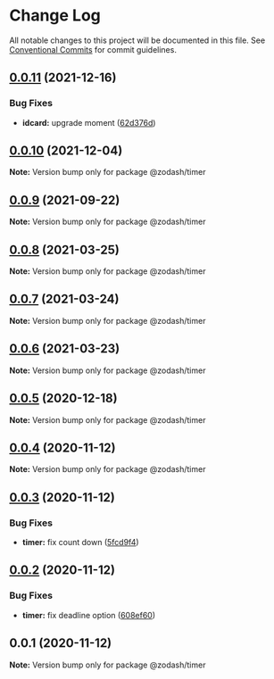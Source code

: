 # Change Log

All notable changes to this project will be documented in this file.
See [Conventional Commits](https://conventionalcommits.org) for commit guidelines.

## [0.0.11](https://github.com/zcorky/zodash/compare/@zodash/timer@0.0.10...@zodash/timer@0.0.11) (2021-12-16)


### Bug Fixes

* **idcard:** upgrade moment ([62d376d](https://github.com/zcorky/zodash/commit/62d376d76c4e2d6ebca4ade0b6f4317478466eec))





## [0.0.10](https://github.com/zcorky/zodash/compare/@zodash/timer@0.0.9...@zodash/timer@0.0.10) (2021-12-04)

**Note:** Version bump only for package @zodash/timer





## [0.0.9](https://github.com/zcorky/zodash/compare/@zodash/timer@0.0.8...@zodash/timer@0.0.9) (2021-09-22)

**Note:** Version bump only for package @zodash/timer





## [0.0.8](https://github.com/zcorky/zodash/compare/@zodash/timer@0.0.7...@zodash/timer@0.0.8) (2021-03-25)

**Note:** Version bump only for package @zodash/timer





## [0.0.7](https://github.com/zcorky/zodash/compare/@zodash/timer@0.0.6...@zodash/timer@0.0.7) (2021-03-24)

**Note:** Version bump only for package @zodash/timer





## [0.0.6](https://github.com/zcorky/zodash/compare/@zodash/timer@0.0.5...@zodash/timer@0.0.6) (2021-03-23)

**Note:** Version bump only for package @zodash/timer





## [0.0.5](https://github.com/zcorky/zodash/compare/@zodash/timer@0.0.4...@zodash/timer@0.0.5) (2020-12-18)

**Note:** Version bump only for package @zodash/timer





## [0.0.4](https://github.com/zcorky/zodash/compare/@zodash/timer@0.0.3...@zodash/timer@0.0.4) (2020-11-12)

**Note:** Version bump only for package @zodash/timer





## [0.0.3](https://github.com/zcorky/zodash/compare/@zodash/timer@0.0.2...@zodash/timer@0.0.3) (2020-11-12)


### Bug Fixes

* **timer:** fix count down ([5fcd9f4](https://github.com/zcorky/zodash/commit/5fcd9f4f73c41c9524a2aa41f5d2be573e2f91f6))





## [0.0.2](https://github.com/zcorky/zodash/compare/@zodash/timer@0.0.1...@zodash/timer@0.0.2) (2020-11-12)


### Bug Fixes

* **timer:** fix deadline option ([608ef60](https://github.com/zcorky/zodash/commit/608ef60d84bdcba4441dbec2d52e8913016d843d))





## 0.0.1 (2020-11-12)

**Note:** Version bump only for package @zodash/timer
